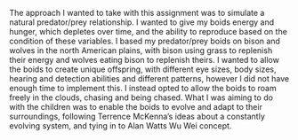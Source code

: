 The approach I wanted to take with this assignment was to simulate a natural predator/prey relationship. I wanted to give my boids energy and hunger, which depletes over time, and the ability to reproduce based on the condition of these variables. I based my predator/prey boids on bison and wolves in the north American plains, with bison using grass to replenish their energy and wolves eating bison to replenish theirs. I wanted to allow the boids to create unique offspring, with different eye sizes, body sizes, hearing and detection abilities and different patterns, however I did not have enough time to implement this. I instead opted to allow the boids to roam freely in the clouds, chasing and being chased. What I was aiming to do with the children was to enable the boids to evolve and adapt to their surroundings, following Terrence McKenna’s ideas about a constantly evolving system, and tying in to Alan Watts Wu Wei concept.
